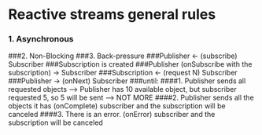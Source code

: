 
# Reactive streams general rules
 ### 1. Asynchronous
 ###2. Non-Blocking
 ###3. Back-pressure
 ###Publisher <- (subscribe) Subscriber
 ###Subscription is created
 ###Publisher (onSubscribe with the subscription) -> Subscriber
 ###Subscription <- (request N) Subscriber
 ###Publisher -> (onNext) Subscriber
 ###until:
 ####1. Publisher sends all requested objects --> Publisher has 10 available object, but subscriber requested 5, so 5 will be sent --> NOT MORE
 ####2. Publisher sends all the objects it has (onComplete) subscriber and the subscription will be canceled
 ####3. There is an error. (onError) subscriber and the subscription will be canceled
